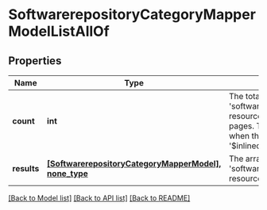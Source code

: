 # SoftwarerepositoryCategoryMapperModelListAllOf

## Properties
Name | Type | Description | Notes
------------ | ------------- | ------------- | -------------
**count** | **int** | The total number of &#39;softwarerepository.CategoryMapperModel&#39; resources matching the request, accross all pages. The &#39;Count&#39; attribute is included when the HTTP GET request includes the &#39;$inlinecount&#39; parameter. | [optional] 
**results** | [**[SoftwarerepositoryCategoryMapperModel], none_type**](SoftwarerepositoryCategoryMapperModel.md) | The array of &#39;softwarerepository.CategoryMapperModel&#39; resources matching the request. | [optional] 

[[Back to Model list]](../README.md#documentation-for-models) [[Back to API list]](../README.md#documentation-for-api-endpoints) [[Back to README]](../README.md)


